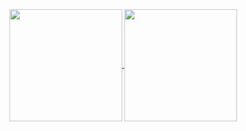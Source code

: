 
<a href="https://github.com/MrNick-code">
  <img height=200 align="center" src="https://github-readme-stats.vercel.app/api?username=MrNick code&hide=issues,contribs&show_icons=true&theme=tokyonight&layout=compact)https://github-readme-stats.vercel.app/api?username=MrNick-code&hide=issues,contribs&show_icons=true&theme=tokyonight&layout=compact" />
</a>
<a href="https://github.com/MrNick-code">
  <img height=200 align="center" src="https://github-readme-stats.vercel.app/api/top-langs/?username=MrNick-code&layout=compact&hide=tcl" />
</a>
